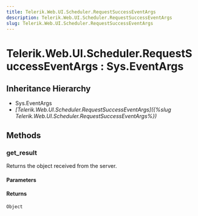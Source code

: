 ```yaml
---
title: Telerik.Web.UI.Scheduler.RequestSuccessEventArgs
description: Telerik.Web.UI.Scheduler.RequestSuccessEventArgs
slug: Telerik.Web.UI.Scheduler.RequestSuccessEventArgs
---
```


# Telerik.Web.UI.Scheduler.RequestSuccessEventArgs : Sys.EventArgs

## Inheritance Hierarchy

* Sys.EventArgs
* *[Telerik.Web.UI.Scheduler.RequestSuccessEventArgs]({%slug Telerik.Web.UI.Scheduler.RequestSuccessEventArgs%})*


## Methods

### get_result

Returns the object received from the server.

#### Parameters

#### Returns

`Object`

